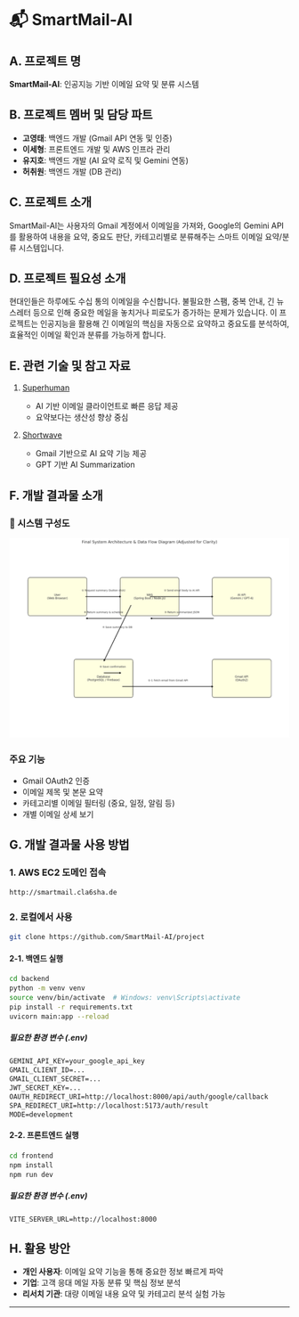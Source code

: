 # 📬 SmartMail-AI

## A. 프로젝트 명
**SmartMail-AI**: 인공지능 기반 이메일 요약 및 분류 시스템

## B. 프로젝트 멤버 및 담당 파트
- **고영태**: 백엔드 개발 (Gmail API 연동 및 인증)
- **이세형**: 프론트엔드 개발 및 AWS 인프라 관리
- **유지호**: 백엔드 개발 (AI 요약 로직 및 Gemini 연동)
- **허취원**: 백엔드 개발 (DB 관리)

## C. 프로젝트 소개
SmartMail-AI는 사용자의 Gmail 계정에서 이메일을 가져와, Google의 Gemini API를 활용하여 내용을 요약, 중요도 판단, 카테고리별로 분류해주는 스마트 이메일 요약/분류 시스템입니다.

## D. 프로젝트 필요성 소개
현대인들은 하루에도 수십 통의 이메일을 수신합니다. 불필요한 스팸, 중복 안내, 긴 뉴스레터 등으로 인해 중요한 메일을 놓치거나 피로도가 증가하는 문제가 있습니다. 이 프로젝트는 인공지능을 활용해 긴 이메일의 핵심을 자동으로 요약하고 중요도를 분석하여, 효율적인 이메일 확인과 분류를 가능하게 합니다.

## E. 관련 기술 및 참고 자료
1. [Superhuman](https://superhuman.com)
    - AI 기반 이메일 클라이언트로 빠른 응답 제공
    - 요약보다는 생산성 향상 중심

2. [Shortwave](https://www.shortwave.com)
    - Gmail 기반으로 AI 요약 기능 제공
    - GPT 기반 AI Summarization

## F. 개발 결과물 소개

### 📌 시스템 구성도
![시스템 구성도](./diagram.png)
### 주요 기능
- Gmail OAuth2 인증
- 이메일 제목 및 본문 요약
- 카테고리별 이메일 필터링 (중요, 일정, 알림 등)
- 개별 이메일 상세 보기

## G. 개발 결과물 사용 방법

### 1. AWS EC2 도메인 접속
```bash
http://smartmail.cla6sha.de
```
<!--  -->
### 2. 로컬에서 사용
```bash
git clone https://github.com/SmartMail-AI/project
```

#### 2-1. 백엔드 실행
```bash
cd backend
python -m venv venv
source venv/bin/activate  # Windows: venv\Scripts\activate
pip install -r requirements.txt
uvicorn main:app --reload
```

##### 필요한 환경 변수 (.env)
```
GEMINI_API_KEY=your_google_api_key
GMAIL_CLIENT_ID=...
GMAIL_CLIENT_SECRET=...
JWT_SECRET_KEY=...
OAUTH_REDIRECT_URI=http://localhost:8000/api/auth/google/callback
SPA_REDIRECT_URI=http://localhost:5173/auth/result
MODE=development
```

#### 2-2. 프론트엔드 실행
```bash
cd frontend
npm install
npm run dev
```

##### 필요한 환경 변수 (.env)
```
VITE_SERVER_URL=http://localhost:8000
```

## H. 활용 방안
- **개인 사용자**: 이메일 요약 기능을 통해 중요한 정보 빠르게 파악
- **기업**: 고객 응대 메일 자동 분류 및 핵심 정보 분석
- **리서치 기관**: 대량 이메일 내용 요약 및 카테고리 분석 실험 가능

---
